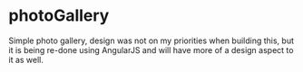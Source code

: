 # photoGallery
Simple photo gallery, design was not on my priorities when building this, but it is being re-done using AngularJS and will have more of a design aspect to it as well.
